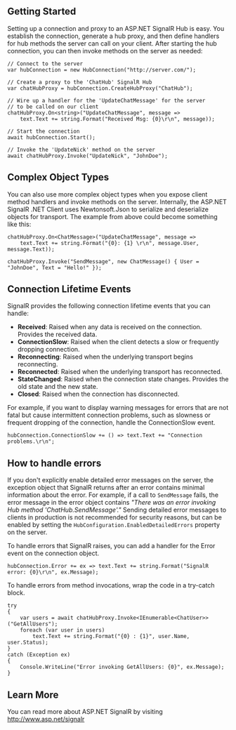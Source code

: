 ## Getting Started
Setting up a connection and proxy to an ASP.NET SignalR Hub is easy.  You establish the connection, generate a hub proxy, and then define handlers for hub methods the server can call on your client.  After starting the hub connection, you can then invoke methods on the server as needed:

```
// Connect to the server
var hubConnection = new HubConnection("http://server.com/");

// Create a proxy to the 'ChatHub' SignalR Hub
var chatHubProxy = hubConnection.CreateHubProxy("ChatHub");

// Wire up a handler for the 'UpdateChatMessage' for the server
// to be called on our client
chatHubProxy.On<string>("UpdateChatMessage", message => 
	text.Text += string.Format("Received Msg: {0}\r\n", message));

// Start the connection
await hubConnection.Start();

// Invoke the 'UpdateNick' method on the server
await chatHubProxy.Invoke("UpdateNick", "JohnDoe");
```


## Complex Object Types
You can also use more complex object types when you expose client method handlers and invoke methods on the server.  Internally, the ASP.NET SignalR .NET Client uses Newtonsoft.Json to serialize and deserialize objects for transport.  The example from above could become something like this:

```
chatHubProxy.On<ChatMessage>("UpdateChatMessage", message => 
	text.Text += string.Format("{0}: {1} \r\n", message.User, message.Text));

chatHubProxy.Invoke("SendMessage", new ChatMessage() { User = "JohnDoe", Text = "Hello!" });
```


## Connection Lifetime Events
SignalR provides the following connection lifetime events that you can handle:

 - **Received**: Raised when any data is received on the connection.  Provides the received data.
 - **ConnectionSlow**: Raised when the client detects a slow or frequently dropping connection.
 - **Reconnecting**: Raised when the underlying transport begins reconnecting.
 - **Reconnected**: Raised when the underlying transport has reconnected.
 - **StateChanged**: Raised when the connection state changes. Provides the old state and the new state.
 - **Closed**: Raised when the connection has disconnected.


For example, if you want to display warning messages for errors that are not fatal but cause intermittent connection problems, such as slowness or frequent dropping of the connection, handle the ConnectionSlow event.

```
hubConnection.ConnectionSlow += () => text.Text += "Connection problems.\r\n";
```



## How to handle errors
If you don't explicitly enable detailed error messages on the server, the exception object that SignalR returns after an error contains minimal information about the error. For example, if a call to `SendMessage` fails, the error message in the error object contains *"There was an error invoking Hub method 'ChatHub.SendMessage'."* Sending detailed error messages to clients in production is not recommended for security reasons, but can be enabled by setting the `HubConfiguration.EnabledDetailedErrors` property on the server.

To handle errors that SignalR raises, you can add a handler for the Error event on the connection object.

```
hubConnection.Error += ex => text.Text += string.Format("SignalR error: {0}\r\n", ex.Message);
```

To handle errors from method invocations, wrap the code in a try-catch block. 

```
try
{
    var users = await chatHubProxy.Invoke<IEnumerable<ChatUser>>("GetAllUsers");
    foreach (var user in users)
        text.Text += string.Format("{0} : {1}", user.Name, user.Status);
}
catch (Exception ex)
{
    Console.WriteLine("Error invoking GetAllUsers: {0}", ex.Message);
}
```

## Learn More
You can read more about ASP.NET SignalR by visiting http://www.asp.net/signalr
